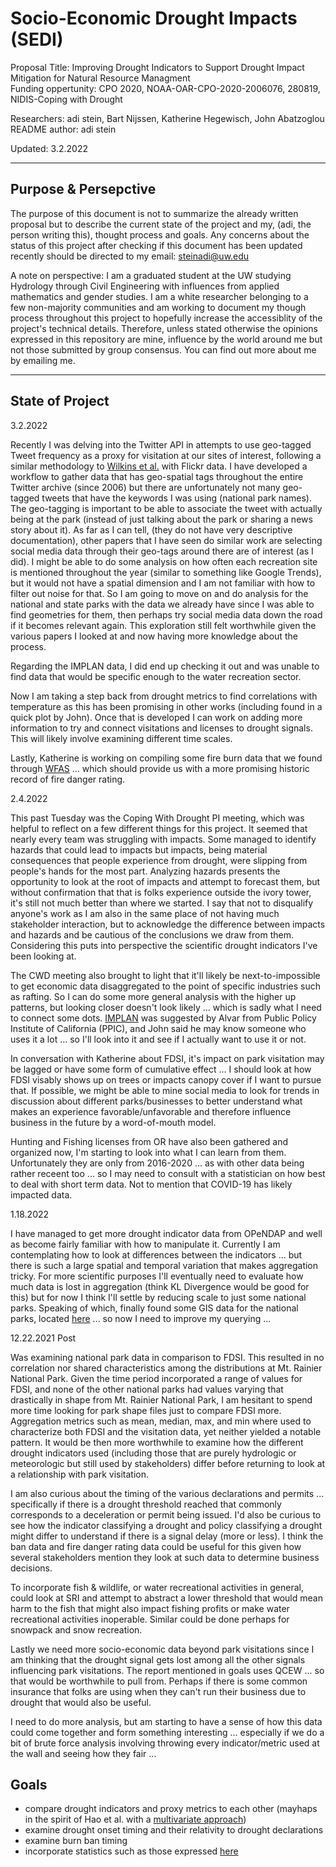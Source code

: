 # Socio-Economic Drought Impacts (SEDI)

Proposal Title: Improving Drought Indicators to Support Drought Impact Mitigation for Natural Resource Managment    
Funding oppertunity: CPO 2020, NOAA-OAR-CPO-2020-2006076, 280819, NIDIS-Coping with Drought    

Researchers: adi stein, Bart Nijssen, Katherine Hegewisch, John Abatzoglou    
README author: adi stein

Updated: 3.2.2022    

------------------------------------------

## Purpose & Persepctive

The purpose of this document is not to summarize the already written proposal but to describe the current state of the project and my, (adi, the person writing this), thought process and goals. Any concerns about the status of this project after checking if this document has been updated recently should be directed to my email: steinadi@uw.edu

A note on perspective: I am a graduated student at the UW studying Hydrology through Civil Engineering with influences from applied mathematics and gender studies. I am a white researcher belonging to a few non-majority communities and am working to document my though process throughout this project to hopefully increase the accessiblity of the project's technical details. Therefore, unless stated otherwise the opinions expressed in this repository are mine, influence by the world around me but not those submitted by group consensus. You can find out more about me by emailing me.

-------------------------------------------

## State of Project

3.2.2022

Recently I was delving into the Twitter API in attempts to use geo-tagged Tweet frequency as a proxy for visitation at our sites of interest, following a similar methodology to [Wilkins et al.](https://www.nature.com/articles/s41598-021-82145-z) with Flickr data. I have developed a workflow to gather data that has geo-spatial tags throughout the entire Twitter archive (since 2006) but there are unfortunately not many geo-tagged tweets that have the keywords I was using (national park names). The geo-tagging is important to be able to associate the tweet with actually being at the park (instead of just talking about the park or sharing a news story about it). As far as I can tell, (they do not have very descriptive documentation), other papers that I have seen do similar work are selecting social media data through their geo-tags around there are of interest (as I did). I might be able to do some analysis on how often each recreation site is mentioned throughout the year (similar to something like Google Trends), but it would not have a spatial dimension and I am not familiar with how to filter out noise for that. So I am going to move on and do analysis for the national and state parks with the data we already have since I was able to find geometries for them, then perhaps try social media data down the road if it becomes relevant again. This exploration still felt worthwhile given the various papers I looked at and now having more knowledge about the process. 

Regarding the IMPLAN data, I did end up checking it out and was unable to find data that would be specific enough to the water recreation sector.

Now I am taking a step back from drought metrics to find correlations with temperature as this has been promising in other works (including found in a quick plot by John). Once that is developed I can work on adding more information to try and connect visitations and licenses to drought signals. This will likely involve examining different time scales.

Lastly, Katherine is working on compiling some fire burn data that we found through [WFAS](http://www.wfas.net/) ... which should provide us with a more promising historic record of fire danger rating. 

2.4.2022

This past Tuesday was the Coping With Drought PI meeting, which was helpful to reflect on a few different things for this project. It seemed that nearly every team was struggling with impacts. Some managed to identify hazards that could lead to impacts but impacts, being material consequences that people experience from drought, were slipping from people's hands for the most part. Analyzing hazards presents the opportunity to look at the root of impacts and attempt to forecast them, but without confirmation that that is folks experience outside the ivory tower, it's still not much better than where we started. I say that not to disqualify anyone's work as I am also in the same place of not having much stakeholder interaction, but to acknowledge the difference between impacts and hazards and be cautious of the conclusions we draw from them. Considering this puts into perspective the scientific drought indicators I've been looking at.

The CWD meeting also brought to light that it'll likely be next-to-impossible to get economic data disaggregated to the point of specific industries such as rafting. So I can do some more general analysis with the higher up patterns, but looking closer doesn't look likely ... which is sadly what I need to connect some dots. [IMPLAN](https://support.implan.com/hc/en-us/articles/115009674428-IMPLAN-Sectoring-NAICS-Correspondences) was suggested by Alvar from Public Policy Institute of California (PPIC), and John said he may know someone who uses it a lot ... so I'll look into it and see if I actually want to use it or not.

In conversation with Katherine about FDSI, it's impact on park visitation may be lagged or have some form of cumulative effect ... I should look at how FDSI visably shows up on trees or impacts canopy cover if I want to pursue that. If possible, we might be able to mine social media to look for trends in discussion about different parks/businesses to better understand what makes an experience favorable/unfavorable and therefore influence business in the future by a word-of-mouth model. 

Hunting and Fishing licenses from OR have also been gathered and organized now, I'm starting to look into what I can learn from them. Unfortunately they are only from 2016-2020 ... as with other data being rather receent too ... so I may need to consult with a statistician on how best to deal with short term data. Not to mention that COVID-19 has likely impacted data.

1.18.2022

I have managed to get more drought indicator data from OPeNDAP and well as become fairly familiar with how to manipulate it. Currently I am contemplating how to look at differences between the indicators ... but there is such a large spatial and temporal variation that makes aggregation tricky. For more scientific purposes I'll eventually need to evaluate how much data is lost in aggregation (think KL Divergence would be good for this) but for now I think I'll settle by reducing scale to just some national parks. Speaking of which, finally found some GIS data for the national parks, located [here](https://public-nps.opendata.arcgis.com/datasets/nps-boundary-1/explore?location=39.273308%2C-117.638430%2C5.00) ... so now I need to improve my querying ...

12.22.2021 Post

Was examining national park data in comparison to FDSI. This resulted in no correlation nor shared characteristics among the distributions at Mt. Rainier National Park. Given the time period incorporated a range of values for FDSI, and none of the other national parks had values varying that drastically in shape from Mt. Rainier National Park, I am hesitant to spend more time looking for park shape files just to compare FDSI more. Aggregation metrics such as mean, median, max, and min where used to characterize both FDSI and the visitation data, yet neither yielded a notable pattern. It would be then more worthwhile to examine how the different drought indicators used (including those that are purely hydrologic or meteorologic but still used by stakeholders) differ before returning to look at a relationship with park visitation.

I am also curious about the timing of the various declarations and permits ... specifically if there is a drought threshold reached that commonly corresponds to a deceleration or permit being issued. I'd also be curious to see how the indicator classifying a drought and policy classifying a drought might differ to understand if there is a signal delay (more or less). I think the ban data and fire danger rating data could be useful for this given how several stakeholders mention they look at such data to determine business decisions.

To incorporate fish & wildlife, or water recreational activities in general, could look at SRI and attempt to abstract a lower threshold that would mean harm to the fish that might also impact fishing profits or make water recreational activities inoperable. Similar could be done perhaps for snowpack and snow recreation.

Lastly we need more socio-economic data beyond park visitations since I am thinking that the drought signal gets lost among all the other signals influencing park visitations. The report mentioned in goals uses QCEW ... so that would be worthwhile to pull from. Perhaps if there is some common insurance that folks are using when they can't run their business due to drought that would also be useful. 

I need to do more analysis, but am starting to have a sense of how this data could come together and form something interesting ... especially if we do a bit of brute force analysis involving throwing every indicator/metric used at the wall and seeing how they fair ...

## Goals
- compare drought indicators and proxy metrics to each other (mayhaps in the spirit of Hao et al. with a [multivariate approach](http://dx.doi.org/10.1016/j.advwatres.2013.03.009))
- examine drought onset timing and their relativity to drought declarations
- examine burn ban timing 
- incorporate statistics such as those expressed [here](https://www.drought.gov/documents/analysis-impact-drought-agriculture-local-economies-public-health-and-crime-across)

